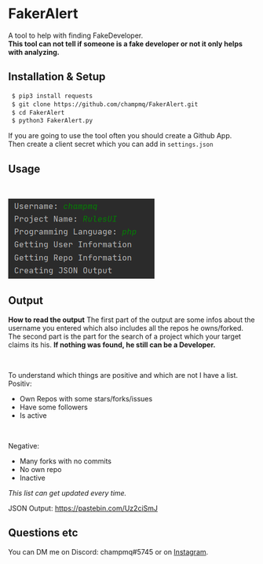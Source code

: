 # FakerAlert

A tool to help with finding FakeDeveloper. <br>
**This tool can not tell if someone is a fake developer or not it only helps with analyzing.**

## Installation & Setup
```bash
 $ pip3 install requests
 $ git clone https://github.com/champmq/FakerAlert.git
 $ cd FakerAlert
 $ python3 FakerAlert.py
```

If you are going to use the tool often you should create a Github App. <br>
Then create a client secret which you can add in `settings.json`

## Usage
<br>

![](images/example_use.png)

## Output
**How to read the output**
The first part of the output are some infos about the username you entered which also includes all the repos he owns/forked. <br>
The second part is the part for the search of a project which your target claims its his. **If nothing was found, he still can be a Developer.**

<br>

To understand which things are positive and which are not I have a list. <br>
Positiv:
 - Own Repos with some stars/forks/issues
 - Have some followers
 - Is active

<br>

Negative:
 - Many forks with no commits
 - No own repo
 - Inactive

*This list can get updated every time.*


JSON Output: https://pastebin.com/Uz2ciSmJ

## Questions etc
You can DM me on Discord: champmq#5745 or on [Instagram](https://www.instagram.com/champmq/).
